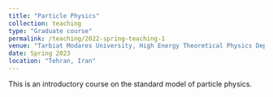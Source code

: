 ```yaml
---
title: "Particle Physics"
collection: teaching
type: "Graduate course"
permalink: /teaching/2022-spring-teaching-1
venue: "Tarbiat Modares University, High Energy Theoretical Physics Department"
date: Spring 2023
location: "Tehran, Iran"
---
```


This is an introductory course on the standard model of particle physics.